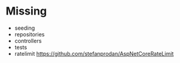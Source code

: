 # Missing
- seeding
- repositories
- controllers
- tests
- ratelimit <https://github.com/stefanprodan/AspNetCoreRateLimit>
